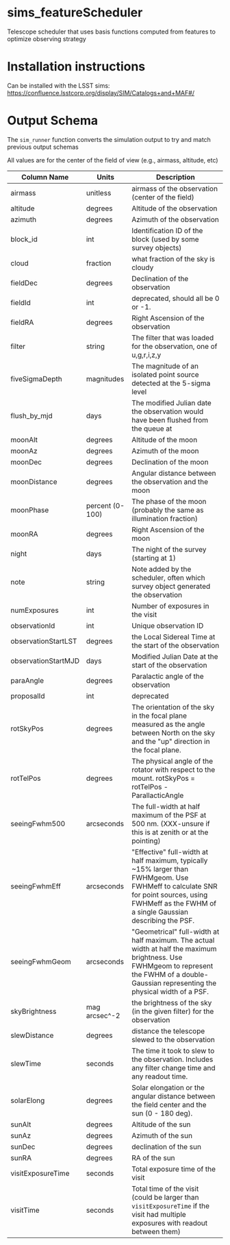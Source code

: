 # sims_featureScheduler
Telescope scheduler that uses basis functions computed from features to optimize observing strategy


# Installation instructions

Can be installed with the LSST sims: https://confluence.lsstcorp.org/display/SIM/Catalogs+and+MAF#/

# Output Schema

The `sim_runner` function converts the simulation output to try and match previous output schemas


All values are for the center of the field of view (e.g., airmass, altitude, etc)


 |  Column Name  |  Units  |  Description  | 
 |  ---  |  ---  |  ---  | 
 | airmass |   unitless  |  airmass of the observation (center of the field) | 
 | altitude |  degrees  |  Altitude of the observation | 
 | azimuth |  degrees  |  Azimuth of the observation  | 
 | block_id |  int  |  Identification ID of the block (used by some survey objects) | 
 | cloud |  fraction  |  what fraction of the sky is cloudy | 
 | fieldDec |  degrees  |  Declination of the observation | 
 | fieldId |  int  |  deprecated, should all be 0 or -1. | 
 | fieldRA |  degrees  |  Right Ascension of the observation | 
 | filter |  string  |  The filter that was loaded for the observation, one of u,g,r,i,z,y | 
 | fiveSigmaDepth |  magnitudes  |  The magnitude of an isolated point source detected at the 5-sigma level | 
 | flush_by_mjd |  days  |  The modified Julian date the observation would have been flushed from the queue at | 
 | moonAlt |  degrees  |  Altitude of the moon | 
 | moonAz |  degrees  |  Azimuth of the moon | 
 | moonDec |  degrees  |  Declination of the moon | 
 | moonDistance |  degrees  |  Angular distance between the observation and the moon | 
 | moonPhase |  percent (0-100)  |  The phase of the moon (probably the same as illumination fraction) | 
 | moonRA |  degrees  |  Right Ascension of the moon | 
 | night |  days  |  The night of the survey (starting at 1) | 
 | note |  string  |  Note added by the scheduler, often which survey object generated the observation | 
 | numExposures |  int  |  Number of exposures in the visit | 
 | observationId |  int  |  Unique observation ID | 
 | observationStartLST |  degrees  |  the Local Sidereal Time at the start of the observation | 
 | observationStartMJD |  days  |  Modified Julian Date at the start of the observation | 
 | paraAngle |  degrees  |  Paralactic angle of the observation | 
 | proposalId |  int  |  deprecated | 
 | rotSkyPos |  degrees  |  The orientation of the sky in the focal plane measured as the angle between North on the sky and the "up" direction in the focal plane. | 
 | rotTelPos |  degrees | The physical angle of the rotator with respect to the mount. rotSkyPos = rotTelPos - ParallacticAngle | 
 | seeingFwhm500 |  arcseconds  |  The full-width at half maximum of the PSF at 500 nm. (XXX-unsure if this is at zenith or at the pointing) | 
 | seeingFwhmEff |  arcseconds  |  "Effective" full-width at half maximum, typically ~15% larger than FWHMgeom. Use FWHMeff to calculate SNR for point sources, using FWHMeff as the FWHM of a single Gaussian describing the PSF. | 
 | seeingFwhmGeom |  arcseconds  |  "Geometrical" full-width at half maximum. The actual width at half the maximum brightness. Use FWHMgeom to represent the FWHM of a double-Gaussian representing the physical width of a PSF. | 
 | skyBrightness |  mag arcsec^-2  |  the brightness of the sky (in the given filter) for the observation | 
 | slewDistance |  degrees  |  distance the telescope slewed to the observation | 
 | slewTime |  seconds  |  The time it took to slew to the observation. Includes any filter change time and any readout time. | 
 | solarElong |  degrees  |  Solar elongation or the angular distance between the field center and the sun (0 - 180 deg). | 
 | sunAlt |  degrees  |  Altitude of the sun | 
 | sunAz |  degrees  |  Azimuth of the sun | 
 | sunDec |  degrees  |  declination of the sun | 
 | sunRA |  degrees  |  RA of the sun | 
 | visitExposureTime |  seconds  |  Total exposure time of the visit | 
 | visitTime |  seconds  |  Total time of the visit (could be larger than `visitExposureTime` if the visit had multiple exposures with readout between them) | 
